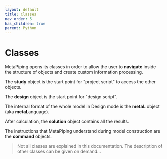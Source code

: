 ```yaml
---
layout: default
title: Classes
nav_order: 5
has_children: true
parent: Python
---
```


# Classes

MetaPiping opens its classes in order to allow the user to **navigate** inside the structure of objects and create custom information processing.

The **study** object is the start point for "project script" to access the other objects.

The **design** object is the start point for "design script".

The internal format of the whole model in Design mode is the **metaL** object (aka **metaL**anguage).

After calculation, the **solution** object contains all the results.

The instructions that MetaPiping understand during model construction are the **command** objects.

>Not all classes are explained in this documentation. The description of other classes can be given on demand...